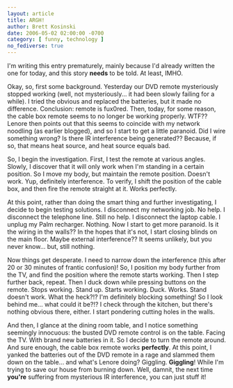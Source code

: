 ```yaml
---
layout: article
title: ARGH!
author: Brett Kosinski
date: 2006-05-02 02:00:00 -0700
category: [ funny, technology ]
no_fediverse: true
---
```


I'm writing this entry prematurely, mainly because I'd already written the one for today, and this story **needs** to be told.  At least, IMHO.

Okay, so, first some background.  Yesterday our DVD remote mysteriously stopped working (well, not mysteriously... it had been slowly failing for a while).  I tried the obvious and replaced the batteries, but it made no difference.  Conclusion:  remote is fux0red.  Then, today, for some reason, the cable box remote seems to no longer be working properly.  WTF??  Lenore then points out that this seems to coincide with my network noodling (as earlier blogged), and so I start to get a little paranoid.  Did I wire something wrong?  Is there IR interference being generated??  Because, if so, that means heat source, and heat source equals bad.

So, I begin the investigation.  First, I test the remote at various angles.  Slowly, I discover that it will only work when I'm standing in a certain position.  So I move my body, but maintain the remote position.  Doesn't work.  Yup, definitely interference.  To verify, I shift the position of the cable box, and then fire the remote straight at it.  Works perfectly.

At this point, rather than doing the smart thing and further investigating, I decide to begin testing solutions.  I disconnect my networking job.  No help.  I disconnect the telephone line.  Still no help.  I disconnect the laptop cable.  I unplug my Palm recharger.  Nothing.  Now I start to get more paranoid.  Is it the wiring in the walls??  In the hopes that it's not, I start closing blinds on the main floor.  Maybe external interference??  It seems unlikely, but you never know... but, still nothing.

Now things get desperate.  I need to narrow down the interference (this after 20 or 30 minutes of frantic confusion)!  So, I position my body further from the TV, and find the position where the remote starts working.  Then I step further back, repeat.  Then I duck down while pressing buttons on the remote.  Stops working.  Stand up.  Starts working.  Duck.  Works.  Stand doesn't work.  What the heck?!?  I'm definitely blocking something!  So I look behind me... what could it be?!?  I check through the kitchen, but there's nothing obvious there, either.  I start pondering cutting holes in the walls.

And then, I glance at the dining room table, and I notice something seemingly innocuous:  the busted DVD remote control is on the table.  Facing the TV.  With brand new batteries in it.  So I decide to turn the remote around.  And sure enough, the cable box remote works **perfectly**.  At this point, I yanked the batteries out of the DVD remote in a rage and slammed them down on the table... and what's Lenore doing?  Giggling.  **Giggling**!  While I'm trying to save our house from burning down.  Well, damnit, the next time **you're** suffering from mysterious IR interference, you can just stuff it!

